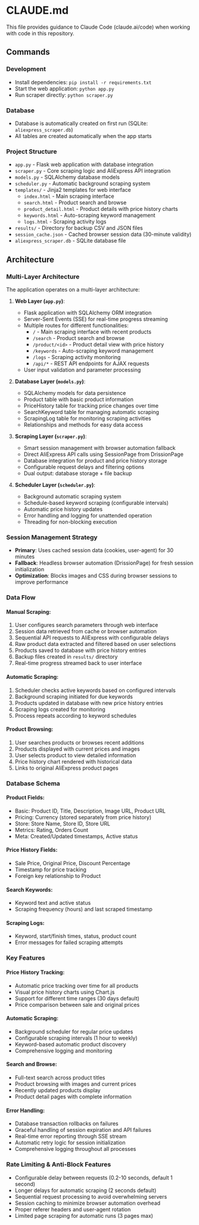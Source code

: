 # CLAUDE.md

This file provides guidance to Claude Code (claude.ai/code) when working with code in this repository.

## Commands

### Development
- Install dependencies: `pip install -r requirements.txt`
- Start the web application: `python app.py`
- Run scraper directly: `python scraper.py`

### Database
- Database is automatically created on first run (SQLite: `aliexpress_scraper.db`)
- All tables are created automatically when the app starts

### Project Structure
- `app.py` - Flask web application with database integration
- `scraper.py` - Core scraping logic and AliExpress API integration
- `models.py` - SQLAlchemy database models
- `scheduler.py` - Automatic background scraping system
- `templates/` - Jinja2 templates for web interface
  - `index.html` - Main scraping interface
  - `search.html` - Product search and browse
  - `product_detail.html` - Product details with price history charts
  - `keywords.html` - Auto-scraping keyword management
  - `logs.html` - Scraping activity logs
- `results/` - Directory for backup CSV and JSON files
- `session_cache.json` - Cached browser session data (30-minute validity)
- `aliexpress_scraper.db` - SQLite database file

## Architecture

### Multi-Layer Architecture
The application operates on a multi-layer architecture:

1. **Web Layer (`app.py`)**:
   - Flask application with SQLAlchemy ORM integration
   - Server-Sent Events (SSE) for real-time progress streaming
   - Multiple routes for different functionalities:
     - `/` - Main scraping interface with recent products
     - `/search` - Product search and browse
     - `/product/<id>` - Product detail view with price history
     - `/keywords` - Auto-scraping keyword management
     - `/logs` - Scraping activity monitoring
     - `/api/*` - REST API endpoints for AJAX requests
   - User input validation and parameter processing

2. **Database Layer (`models.py`)**:
   - SQLAlchemy models for data persistence
   - Product table with basic product information
   - PriceHistory table for tracking price changes over time
   - SearchKeyword table for managing automatic scraping
   - ScrapingLog table for monitoring scraping activities
   - Relationships and methods for easy data access

3. **Scraping Layer (`scraper.py`)**:
   - Smart session management with browser automation fallback
   - Direct AliExpress API calls using SessionPage from DrissionPage
   - Database integration for product and price history storage
   - Configurable request delays and filtering options
   - Dual output: database storage + file backup

4. **Scheduler Layer (`scheduler.py`)**:
   - Background automatic scraping system
   - Schedule-based keyword scraping (configurable intervals)
   - Automatic price history updates
   - Error handling and logging for unattended operation
   - Threading for non-blocking execution

### Session Management Strategy
- **Primary**: Uses cached session data (cookies, user-agent) for 30 minutes
- **Fallback**: Headless browser automation (DrissionPage) for fresh session initialization
- **Optimization**: Blocks images and CSS during browser sessions to improve performance

### Data Flow

#### Manual Scraping:
1. User configures search parameters through web interface
2. Session data retrieved from cache or browser automation
3. Sequential API requests to AliExpress with configurable delays
4. Raw product data extracted and filtered based on user selections
5. Products saved to database with price history entries
6. Backup files created in `results/` directory
7. Real-time progress streamed back to user interface

#### Automatic Scraping:
1. Scheduler checks active keywords based on configured intervals
2. Background scraping initiated for due keywords
3. Products updated in database with new price history entries
4. Scraping logs created for monitoring
5. Process repeats according to keyword schedules

#### Product Browsing:
1. User searches products or browses recent additions
2. Products displayed with current prices and images
3. User selects product to view detailed information
4. Price history chart rendered with historical data
5. Links to original AliExpress product pages

### Database Schema

#### Product Fields:
- Basic: Product ID, Title, Description, Image URL, Product URL
- Pricing: Currency (stored separately from price history)
- Store: Store Name, Store ID, Store URL
- Metrics: Rating, Orders Count
- Meta: Created/Updated timestamps, Active status

#### Price History Fields:
- Sale Price, Original Price, Discount Percentage
- Timestamp for price tracking
- Foreign key relationship to Product

#### Search Keywords:
- Keyword text and active status
- Scraping frequency (hours) and last scraped timestamp

#### Scraping Logs:
- Keyword, start/finish times, status, product count
- Error messages for failed scraping attempts


### Key Features

#### Price History Tracking:
- Automatic price tracking over time for all products
- Visual price history charts using Chart.js
- Support for different time ranges (30 days default)
- Price comparison between sale and original prices

#### Automatic Scraping:
- Background scheduler for regular price updates
- Configurable scraping intervals (1 hour to weekly)
- Keyword-based automatic product discovery
- Comprehensive logging and monitoring

#### Search and Browse:
- Full-text search across product titles
- Product browsing with images and current prices
- Recently updated products display
- Product detail pages with complete information

#### Error Handling:
- Database transaction rollbacks on failures
- Graceful handling of session expiration and API failures
- Real-time error reporting through SSE stream
- Automatic retry logic for session initialization
- Comprehensive logging throughout all processes

### Rate Limiting & Anti-Block Features
- Configurable delay between requests (0.2-10 seconds, default 1 second)
- Longer delays for automatic scraping (2 seconds default)
- Sequential request processing to avoid overwhelming servers
- Session caching to minimize browser automation overhead
- Proper referer headers and user-agent rotation
- Limited page scraping for automatic runs (3 pages max)